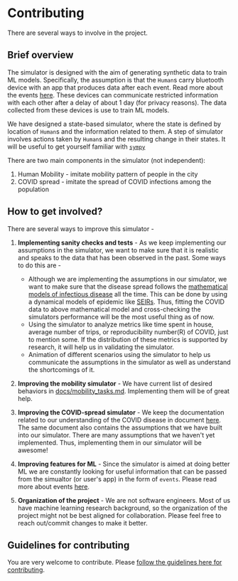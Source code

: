 # Contributing
There are several ways to involve in the project.

## Brief overview
The simulator is designed with the aim of generating synthetic data to train ML models.
Specifically, the assumption is that the `Human`s carry bluetooth device with an app that produces data after each event.
Read more about the events [here](events.md).
These devices can communicate restricted information with each other after a delay of about 1 day (for privacy reasons).
The data collected from these devices is use to train ML models.

We have designed a state-based simulator, where the state is defined by location of `Human`s and the information related to them.
A step of simulator involves actions taken by `Human`s and the resulting change in their states.
It will be useful to get yourself familiar with [`sympy`](https://simpy.readthedocs.io/en/latest/)

There are two main  components in the simulator (not independent):
1. Human Mobility - imitate mobility pattern of people in the city
2. COVID spread - imitate the spread of COVID infections among the population

## How to get involved?

There are several ways to improve this simulator -

1. **Implementing sanity checks and tests** - As we keep implementing our assumptions in the simulator, we want to make sure that it is realistic and speaks to the data that has been observed in the past.
Some ways to do this are -
   - Although we are implementing the assumptions in our simulator, we want to make sure that the disease spread follows the [mathematical models of infectious disease](https://en.wikipedia.org/wiki/Mathematical_modelling_of_infectious_disease) all the time. This can be done by using a dynamical models of epidemic like [SEIRs](https://github.com/ryansmcgee/seirsplus). Thus, fitting the COVID data to above mathematical model and cross-checking the simulators performance will be the most useful thing as of now. 
   - Using the simulator to analyze metrics like time spent in house, average number of trips, or reproducibility number(R) of COVID, just to mention some. If the distribution of these metrics is supported by research, it will help us in validating the simulator.
   - Animation of different scenarios using the simulator to help us communicate the assumptions in the simulator as well as understand the shortcomings of it.

2. **Improving the mobility simulator** - We have current list of desired behaviors in [docs/mobility_tasks.md](mobility_tasks.md). Implementing them will be of great help.

3. **Improving the COVID-spread simulator** - We keep the documentation related to our understanding of the COVID disease in document [here](https://docs.google.com/document/d/1jn8dOXgmVRX62Ux-jBSuReayATrzrd5XZS2LJuQ2hLs/edit?usp=sharing). The same document also contains the assumptions that we have built into our simulator. There are many assumptions that we haven't yet implemented. Thus, implementing them in our simulator will be awesome!

4. **Improving features for ML** - Since the simulator is aimed at doing better ML we are constantly looking for useful information that can be passed from the simualtor (or user's app) in the form of `events`. Please read more about events [here](events.md).

5. **Organization of the project** - We are not software engineers. Most of us have machine learning research background, so the organization of the project might not be best aligned for collaboration. Please feel free to reach out/commit changes to make it better.

## Guidelines for contributing

You are very welcome to contribute. Please [follow the guidelines here for contributing](https://gist.github.com/MarcDiethelm/7303312).
